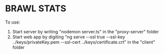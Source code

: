 # BRAWL STATS

To use:
1. Start server by writing "nodemon server.ts" in the "proxy-server" folder
2. Start web app by digiting "ng serve --ssl true --ssl-key ../keys/privateKey.pem --ssl-cert ../keys/certificate.crt" in the "client" folder
